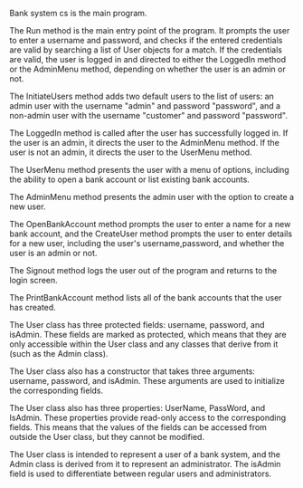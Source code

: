 Bank system cs is the main program.

The Run method is the main entry point of the program. It prompts the user to enter a username and password, and checks if the entered credentials are valid by searching a list of User objects for a match. If the credentials are valid, the user is logged in and directed to either the LoggedIn method or the AdminMenu method, depending on whether the user is an admin or not. 

The InitiateUsers method adds two default users to the list of users: an admin user with the username "admin" and password "password", and a non-admin user with the username "customer" and password "password". 

The LoggedIn method is called after the user has successfully logged in. If the user is an admin, it directs the user to the AdminMenu method. If the user is not an admin, it directs the user to the UserMenu method. 

The UserMenu method presents the user with a menu of options, including the ability to open a bank account or list existing bank accounts.

The AdminMenu method presents the admin user with the option to create a new user. 

The OpenBankAccount method prompts the user to enter a name for a new bank account, and the CreateUser method prompts the user to enter details for a new user, including the user's username,password, and whether the user is an admin or not.

The Signout method logs the user out of the program and returns to the login screen. 

The PrintBankAccount method lists all of the bank accounts that the user has created.



The User class has three protected fields: username, password, and isAdmin. These fields are marked as protected, which means that they are only accessible within the User class and any classes that derive from it (such as the Admin class).

The User class also has a constructor that takes three arguments: username, password, and isAdmin. These arguments are used to initialize the corresponding fields.

The User class also has three properties: UserName, PassWord, and IsAdmin. These properties provide read-only access to the corresponding fields. This means that the values of the fields can be accessed from outside the User class, but they cannot be modified.

The User class is intended to represent a user of a bank system, and the Admin class is derived from it to represent an administrator. The isAdmin field is used to differentiate between regular users and administrators.